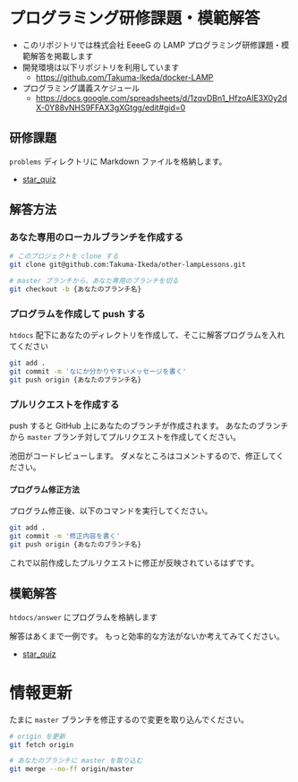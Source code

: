 # プログラミング研修課題・模範解答

- このリポジトリでは株式会社 EeeeG の LAMP プログラミング研修課題・模範解答を掲載します
- 開発環境は以下リポジトリを利用しています
    - https://github.com/Takuma-Ikeda/docker-LAMP
- プログラミング講義スケジュール
    - https://docs.google.com/spreadsheets/d/1zqvDBn1_HfzoAIE3X0y2dX-0Y88vNHS9FFAX3gXGtgg/edit#gid=0

## 研修課題

`problems` ディレクトリに Markdown ファイルを格納します。

- [star_quiz](https://github.com/Takuma-Ikeda/other-lampLessons/blob/master/problems/20201028/star_quiz.md)

## 解答方法

### あなた専用のローカルブランチを作成する

```sh
# このプロジェクトを clone する
git clone git@github.com:Takuma-Ikeda/other-lampLessons.git

# master ブランチから、あなた専用のブランチを切る
git checkout -b {あなたのブランチ名}
```

### プログラムを作成して push する

`htdocs` 配下にあなたのディレクトリを作成して、そこに解答プログラムを入れてください

```sh
git add .
git commit -m 'なにか分かりやすいメッセージを書く'
git push origin {あなたのブランチ名}
```

### プルリクエストを作成する

push すると GitHub 上にあなたのブランチが作成されます。
あなたのブランチから `master` ブランチ対してプルリクエストを作成してください。

池田がコードレビューします。
ダメなところはコメントするので、修正してください。

#### プログラム修正方法

プログラム修正後、以下のコマンドを実行してください。

```sh
git add .
git commit -m '修正内容を書く'
git push origin {あなたのブランチ名}
```

これで以前作成したプルリクエストに修正が反映されているはずです。

## 模範解答

`htdocs/answer` にプログラムを格納します

解答はあくまで一例です。
もっと効率的な方法がないか考えてみてください。

- [star_quiz](https://github.com/Takuma-Ikeda/other-lampLessons/blob/master/htdocs/answer/20201028/star_quiz.php)

# 情報更新

たまに `master` ブランチを修正するので変更を取り込んでください。

```sh
# origin を更新
git fetch origin

# あなたのブランチに master を取り込む
git merge --no-ff origin/master
```
